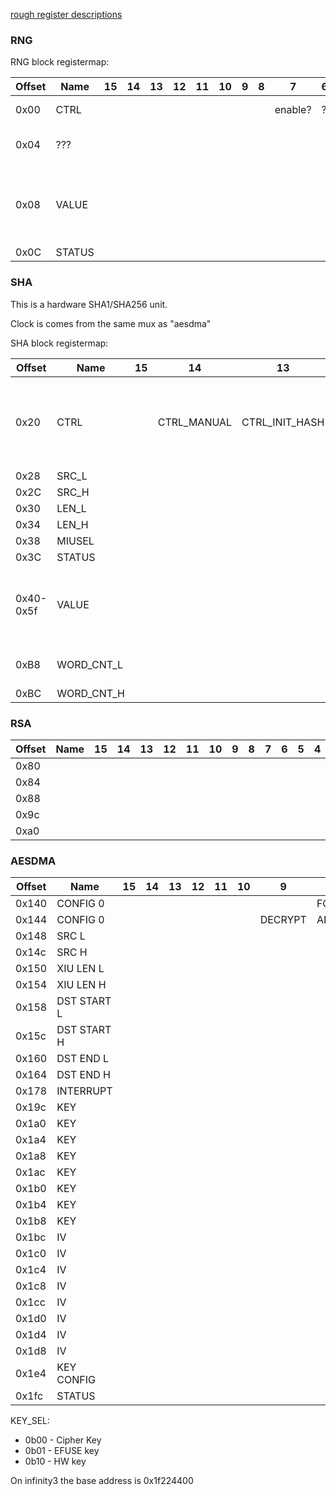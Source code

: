 [rough register descriptions](https://github.com/fifteenhex/linux-ssc325/blob/v4.9.84-sigmastar/drivers/sstar/crypto/hal/infinity3/halAESDMA.h)

### RNG

RNG block registermap:

| Offset | Name   | 15 | 14 | 13 | 12 | 11 | 10 | 9 | 8 | 7       | 6 | 5 | 4 | 3 | 2 | 1            | 0      | Comment                                     |
|--------|--------|----|----|----|----|----|----|---|---|---------|---|---|---|---|---|--------------|--------|---------------------------------------------|
| 0x00   | CTRL   |    |    |    |    |    |    |   |   | enable? | ? | ? | ? | ? | ? | 1 by default | ?      |                                             |
| 0x04   | ???    |    |    |    |    |    |    |   |   |         |   |   |   |   |   |              |        | Reads 0x30, can write 0xffff                |
| 0x08   | VALUE  |    |    |    |    |    |    |   |   |         |   |   |   |   |   |              |        | The output value. Ready when STATUS[0] is 1 |
| 0x0C   | STATUS |    |    |    |    |    |    |   |   |         |   |   |   |   |   |              | ready? |                                             |

### SHA

This is a hardware SHA1/SHA256 unit.

Clock is comes from the same mux as "aesdma"

SHA block registermap:

| Offset    | Name       | 15 | 14          | 13             | 12 | 11                      | 10 | 9         | 8 | 7    | 6        | 5    | 4 | 3 | 2    | 1              | 0              | Comment                                                                          |
|-----------|------------|----|-------------|----------------|----|-------------------------|----|-----------|---|------|----------|------|---|---|------|----------------|----------------|----------------------------------------------------------------------------------|
| 0x20      | CTRL       |    | CTRL_MANUAL | CTRL_INIT_HASH |    | DISABLE SCATTER GATHER? |    | CTRL_MODE | ? |      | CTRL_CLR |      |   |   |      |                | CTRL_FIRE_ONCE | write 1 to fire once,  0 = SHA-1  1 = SHA-256  enable/disable initial hash value |
| 0x28      | SRC_L      |    |             |                |    |                         |    |           |   |      |          |      |   |   |      |                |                |                                                                                  |
| 0x2C      | SRC_H      |    |             |                |    |                         |    |           |   |      |          |      |   |   |      |                |                |                                                                                  |
| 0x30      | LEN_L      |    |             |                |    |                         |    |           |   |      |          |      |   |   |      |                |                |                                                                                  |
| 0x34      | LEN_H      |    |             |                |    |                         |    |           |   |      |          |      |   |   |      |                |                |                                                                                  |
| 0x38      | MIUSEL     |    |             |                |    |                         |    |           |   | MIU0 |          | MIU1 |   |   |      |                |                |                                                                                  |
| 0x3C      | STATUS     |    |             |                |    |                         |    |           |   |      |          |      |   |   |      | BUSY           |  READY         |                                                                                  |
| 0x40-0x5f | VALUE      |    |             |                |    |                         |    |           |   |      |          |      |   |   |      |                |                | When reading - the output value, when writing - initial hash value (big endian)  |
| 0xB8      | WORD_CNT_L |    |             |                |    |                         |    |           |   |      |          |      |   |   |      |                |                | count in 4-byte words, lower 16 bits                                             |
| 0xBC      | WORD_CNT_H |    |             |                |    |                         |    |           |   |      |          |      |   |   |      |                |                | higher 16 bits                                                                   |

### RSA

| Offset | Name | 15 | 14 | 13 | 12 | 11 | 10 | 9 | 8 | 7 | 6 | 5 | 4 | 3 | 2 | 1 | 0 | Comment |
|--------|------|----|----|----|----|----|----|---|---|---|---|---|---|---|---|---|---|---------|
| 0x80   |      |    |    |    |    |    |    |   |   |   |   |   |   |   |   |   |   |         |
| 0x84   |      |    |    |    |    |    |    |   |   |   |   |   |   |   |   |   |   |         |
| 0x88   |      |    |    |    |    |    |    |   |   |   |   |   |   |   |   |   |   |         |
| 0x9c   |      |    |    |    |    |    |    |   |   |   |   |   |   |   |   |   |   |         |
| 0xa0   |      |    |    |    |    |    |    |   |   |   |   |   |   |   |   |   |   |         |

### AESDMA

| Offset | Name        | 15 | 14 | 13 | 12 | 11 | 10 | 9       | 8       | 7      | 6          | 5       | 4 | 3       | 2      | 1 | 0        | Comment |
|--------|-------------|----|----|----|----|----|----|---------|---------|--------|------------|---------|---|---------|--------|---|----------|---------|
| 0x140  | CONFIG 0    |    |    |    |    |    |    |         | FOUT_EN | RESET  |            |         |   |         |        |   |          |         |
| 0x144  | CONFIG 0    |    |    |    |    |    |    | DECRYPT | AES_EN  |        |            |         |   | TDES_EN | DES_EN |   |          |         |
| 0x148  | SRC L       |    |    |    |    |    |    |         |         |        |            |         |   |         |        |   |          |         |
| 0x14c  | SRC H       |    |    |    |    |    |    |         |         |        |            |         |   |         |        |   |          |         |
| 0x150  | XIU LEN L   |    |    |    |    |    |    |         |         |        |            |         |   |         |        |   |          |         |
| 0x154  | XIU LEN H   |    |    |    |    |    |    |         |         |        |            |         |   |         |        |   |          |         |
| 0x158  | DST START L |    |    |    |    |    |    |         |         |        |            |         |   |         |        |   |          |         |
| 0x15c  | DST START H |    |    |    |    |    |    |         |         |        |            |         |   |         |        |   |          |         |
| 0x160  | DST END L   |    |    |    |    |    |    |         |         |        |            |         |   |         |        |   |          |         |
| 0x164  | DST END H   |    |    |    |    |    |    |         |         |        |            |         |   |         |        |   |          |         |
| 0x178  | INTERRUPT   |    |    |    |    |    |    |         |         | INT_EN |            |         |   |         |        |   |          |         |
| 0x19c  | KEY         |    |    |    |    |    |    |         |         |        |            |         |   |         |        |   |          |         |
| 0x1a0  | KEY         |    |    |    |    |    |    |         |         |        |            |         |   |         |        |   |          |         |
| 0x1a4  | KEY         |    |    |    |    |    |    |         |         |        |            |         |   |         |        |   |          |         |
| 0x1a8  | KEY         |    |    |    |    |    |    |         |         |        |            |         |   |         |        |   |          |         |
| 0x1ac  | KEY         |    |    |    |    |    |    |         |         |        |            |         |   |         |        |   |          |         |
| 0x1b0  | KEY         |    |    |    |    |    |    |         |         |        |            |         |   |         |        |   |          |         |
| 0x1b4  | KEY         |    |    |    |    |    |    |         |         |        |            |         |   |         |        |   |          |         |
| 0x1b8  | KEY         |    |    |    |    |    |    |         |         |        |            |         |   |         |        |   |          |         |
| 0x1bc  | IV          |    |    |    |    |    |    |         |         |        |            |         |   |         |        |   |          |         |
| 0x1c0  | IV          |    |    |    |    |    |    |         |         |        |            |         |   |         |        |   |          |         |
| 0x1c4  | IV          |    |    |    |    |    |    |         |         |        |            |         |   |         |        |   |          |         |
| 0x1c8  | IV          |    |    |    |    |    |    |         |         |        |            |         |   |         |        |   |          |         |
| 0x1cc  | IV          |    |    |    |    |    |    |         |         |        |            |         |   |         |        |   |          |         |
| 0x1d0  | IV          |    |    |    |    |    |    |         |         |        |            |         |   |         |        |   |          |         |
| 0x1d4  | IV          |    |    |    |    |    |    |         |         |        |            |         |   |         |        |   |          |         |
| 0x1d8  | IV          |    |    |    |    |    |    |         |         |        |            |         |   |         |        |   |          |         |
| 0x1e4  | KEY CONFIG  |    |    |    |    |    |    |         |         |        | KEY_SEL    | KEY_SEL |   |         |        |   |          |         |
| 0x1fc  | STATUS      |    |    |    |    |    |    |         |         |        |            |         |   |         |        |   | DMA_DONE |         |


KEY_SEL:
  - 0b00 - Cipher Key
  - 0b01 - EFUSE key
  - 0b10 - HW key

On infinity3 the base address is 0x1f224400
